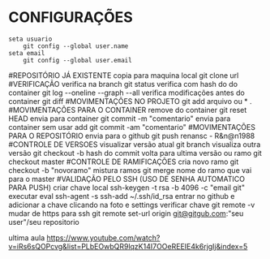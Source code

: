 # CONFIGURAÇÕES
	seta usuario	
		git config --global user.name
	seta email
		git config --global user.email
#REPOSITÓRIO JÁ EXISTENTE
	copia para maquina local
		git clone url
#VERIFICAÇÃO
	verifica na branch
		git status
	verifica com hash do do container
		git log  --oneline  --graph  --all
	verifica modificações antes do container
		git diff
#MOVIMENTAÇÕES  NO PROJETO
		git add arquivo ou * .
#MOVIMENTAÇÕES PARA O CONTAINER
	remove do container
		git reset HEAD
	envia para container
		git commit -m "comentario"
	envia para container sem usar add 
		git commit -am "comentario"
#MOVIMENTAÇÕES PARA O REPOSITÓRIO
	envia para o github
		git push renansc  - R&n@n1988
#CONTROLE DE VERSOES
	visualizar versão atual 
		git branch
	visualiza outra versão
		git checkout -b hash do commit
	volta para ultima versão  ou ramo
		git checkout master
#CONTROLE DE RAMIFICAÇÕES
	cria novo ramo
		git checkout -b "novoramo"
	mistura ramos
		git  merge nome do ramo que vai para o master
#VALIDAÇÃO PELO SSH (USO DE SENHA AUTOMATICO PARA PUSH)
	criar chave local
		ssh-keygen -t rsa -b 4096 -c "email git"
	executar
		eval ssh-agent  -s 
		ssh-add ~/.ssh/id_rsa
	entrar no github e adicionar a chave clicando na foto e settings
	verificar chave 
		git remote -v
	mudar de https para ssh
		git remote set-url origin git@gitgub.com:"seu user"/seu repositorio

ultima aula
https://www.youtube.com/watch?v=iRs6sQOPcvg&list=PLbEOwbQR9lqzK14I7OOeREEIE4k6rjgIj&index=5
	
	
